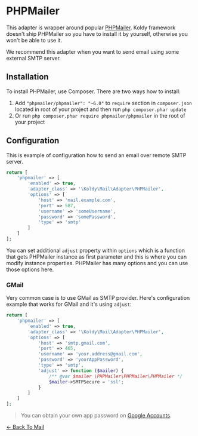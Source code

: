 # PHPMailer

This adapter is wrapper around popular [PHPMailer](https://github.com/PHPMailer/PHPMailer). Koldy framework doesn't ship
PHPMailer so you have to install it by yourself, otherwise you won't be able to use it.

We recommend this adapter when you want to send email using some external SMTP server.


## Installation

To install PHPMailer, use Composer. There are two ways how to install:

1. Add `"phpmailer/phpmailer": "~6.0"` to `require` section in `composer.json` located in root of your project and then
run `php composer.phar update`
2. Or run `php composer.phar require phpmailer/phpmailer` in the root of your project


## Configuration

This is example of configuration how to send an email over remote SMTP server.

```php
return [
	'phpmailer' => [
		'enabled' => true,
		'adapter_class' => '\Koldy\Mail\Adapter\PHPMailer',
		'options' => [
			'host' => 'mail.example.com',
			'port' => 587,
			'username' => 'someUsername',
			'password' => 'somePassword',
			'type' => 'smtp'
		]
	]
];
```

You can set additional `adjust` property within `options` which is a function that gets PHPMailer instance as first
parameter and this is where you can modify instance properties. PHPMailer has many options and you can use those options
here.


### GMail

Very common case is to use GMail as SMTP provider. Here's configuration example that works for GMail and it's using
`adjust`:

```php
return [
	'phpmailer' => [
		'enabled' => true,
		'adapter_class' => '\Koldy\Mail\Adapter\PHPMailer',
		'options' => [
			'host' => 'smtp.gmail.com',
			'port' => 465,
			'username' => 'your.address@gmail.com',
			'password' => 'yourAppPassword',
			'type' => 'smtp',
			'adjust' => function ($mailer) {
				/** @var $mailer \PHPMailer\PHPMailer\PHPMailer */
				$mailer->SMTPSecure = 'ssl';
			}
		]
	]
];
```

> You can obtain your own app password on [Google Accounts](https://myaccount.google.com/apppasswords).

[&larr; Back To Mail](../mail.md#available-mail-adapters)